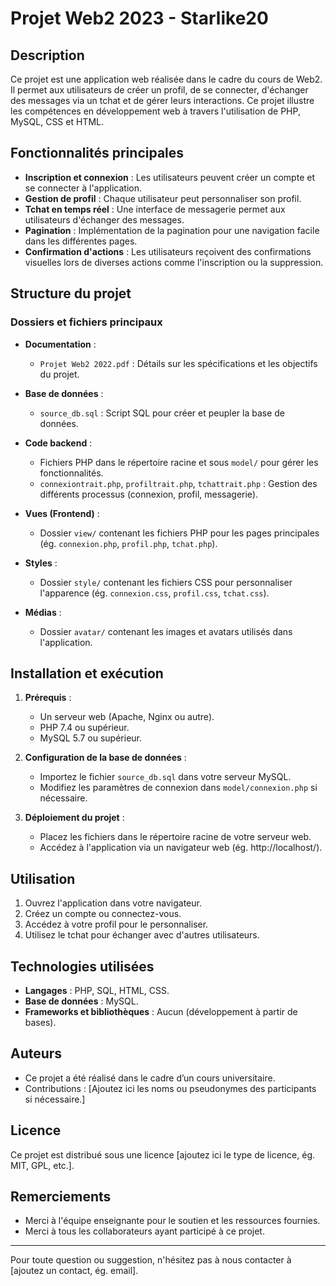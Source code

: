 # Projet Web2 2023 - Starlike20

## Description
Ce projet est une application web réalisée dans le cadre du cours de Web2. Il permet aux utilisateurs de créer un profil, de se connecter, d'échanger des messages via un tchat et de gérer leurs interactions. Ce projet illustre les compétences en développement web à travers l'utilisation de PHP, MySQL, CSS et HTML.

## Fonctionnalités principales
- **Inscription et connexion** : Les utilisateurs peuvent créer un compte et se connecter à l'application.
- **Gestion de profil** : Chaque utilisateur peut personnaliser son profil.
- **Tchat en temps réel** : Une interface de messagerie permet aux utilisateurs d'échanger des messages.
- **Pagination** : Implémentation de la pagination pour une navigation facile dans les différentes pages.
- **Confirmation d'actions** : Les utilisateurs reçoivent des confirmations visuelles lors de diverses actions comme l'inscription ou la suppression.

## Structure du projet

### Dossiers et fichiers principaux
- **Documentation** :
  - `Projet Web2 2022.pdf` : Détails sur les spécifications et les objectifs du projet.

- **Base de données** :
  - `source_db.sql` : Script SQL pour créer et peupler la base de données.

- **Code backend** :
  - Fichiers PHP dans le répertoire racine et sous `model/` pour gérer les fonctionnalités.
  - `connexiontrait.php`, `profiltrait.php`, `tchattrait.php` : Gestion des différents processus (connexion, profil, messagerie).

- **Vues (Frontend)** :
  - Dossier `view/` contenant les fichiers PHP pour les pages principales (ég. `connexion.php`, `profil.php`, `tchat.php`).

- **Styles** :
  - Dossier `style/` contenant les fichiers CSS pour personnaliser l'apparence (ég. `connexion.css`, `profil.css`, `tchat.css`).

- **Médias** :
  - Dossier `avatar/` contenant les images et avatars utilisés dans l'application.

## Installation et exécution

1. **Prérequis** :
   - Un serveur web (Apache, Nginx ou autre).
   - PHP 7.4 ou supérieur.
   - MySQL 5.7 ou supérieur.

2. **Configuration de la base de données** :
   - Importez le fichier `source_db.sql` dans votre serveur MySQL.
   - Modifiez les paramètres de connexion dans `model/connexion.php` si nécessaire.

3. **Déploiement du projet** :
   - Placez les fichiers dans le répertoire racine de votre serveur web.
   - Accédez à l'application via un navigateur web (ég. http://localhost/).

## Utilisation
1. Ouvrez l'application dans votre navigateur.
2. Créez un compte ou connectez-vous.
3. Accédez à votre profil pour le personnaliser.
4. Utilisez le tchat pour échanger avec d'autres utilisateurs.

## Technologies utilisées
- **Langages** : PHP, SQL, HTML, CSS.
- **Base de données** : MySQL.
- **Frameworks et bibliothèques** : Aucun (développement à partir de bases).

## Auteurs
- Ce projet a été réalisé dans le cadre d’un cours universitaire.
- Contributions : [Ajoutez ici les noms ou pseudonymes des participants si nécessaire.]

## Licence
Ce projet est distribué sous une licence [ajoutez ici le type de licence, ég. MIT, GPL, etc.].

## Remerciements
- Merci à l'équipe enseignante pour le soutien et les ressources fournies.
- Merci à tous les collaborateurs ayant participé à ce projet.

---

Pour toute question ou suggestion, n'hésitez pas à nous contacter à [ajoutez un contact, ég. email].

